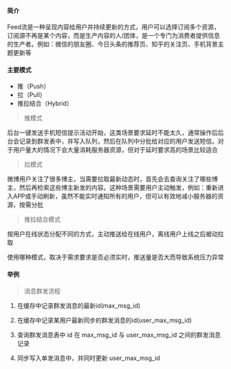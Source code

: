 #### 简介

Feed流是一种呈现内容给用户并持续更新的方式，用户可以选择订阅多个资源，订阅源不再是某个内容，而是生产内容的人/团体，是一个专门为消费者提供信息的生产者。例如：微信的朋友圈、今日头条的推荐页、知乎的关注页、手机背景主题更新等

#### 主要模式

- 推（Push）
- 拉（Pull）
- 推拉结合（Hybrid）

> 推模式

后台一键发送手机短信提示活动开始，这类场景要求延时不能太久，通常操作后后台会记录到群发表中，并写入队列，然后在队列中分批给对应的用户发送短信。对于用户量大的情况下会大量消耗服务器资源，但对于延时要求高的场景比较适合

> 拉模式

微博用户关注了很多博主，当需要拉取最新动态时，首先会去查询关注了哪些博主，然后再检索这些博主新发的内容。这种场景需要用户主动触发，例如：重新进入APP或手动刷新，虽然不能实时通知所有的用户，但可以有效地减小服务器的资源，按需分批

> 推拉结合模式

按用户在线状态分配不同的方式，主动推送给在线用户，离线用户上线之后被动拉取


使用哪种模式，取决于需求要求是否必须实时，推送量是否大而导致系统压力异常

#### 举例

> 消息群发流程

1. 在缓存中记录群发消息的最新id(max_msg_id)

2. 在缓存中记录某用户最新同步的群发消息的id(user_max_msg_id)

3. 查询群发消息表中 id 在 max_msg_id 与 user_max_msg_id 之间的群发消息记录

4. 同步写入单发消息中，并同时更新 user_max_msg_id



